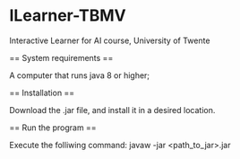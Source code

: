 # ILearner-TBMV
Interactive Learner for AI course, University of Twente


== System requirements ==

A computer that runs java 8 or higher;

== Installation == 

Download the .jar file, and install it in a desired location.

== Run the program ==

Execute the folliwing command: javaw -jar <path_to_jar>.jar



